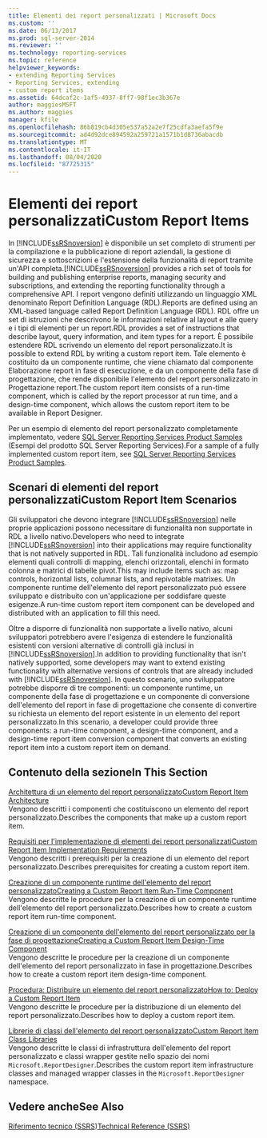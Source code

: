 ```yaml
---
title: Elementi dei report personalizzati | Microsoft Docs
ms.custom: ''
ms.date: 06/13/2017
ms.prod: sql-server-2014
ms.reviewer: ''
ms.technology: reporting-services
ms.topic: reference
helpviewer_keywords:
- extending Reporting Services
- Reporting Services, extending
- custom report items
ms.assetid: 64dcaf2c-1af5-4937-8ff7-98f1ec3b367e
author: maggiesMSFT
ms.author: maggies
manager: kfile
ms.openlocfilehash: 86b819cb4d305e537a52a2e7f25cdfa3aefa5f9e
ms.sourcegitcommit: ad4d92dce894592a259721a1571b1d8736abacdb
ms.translationtype: MT
ms.contentlocale: it-IT
ms.lasthandoff: 08/04/2020
ms.locfileid: "87725315"
---
```

# <a name="custom-report-items"></a><span data-ttu-id="9d25a-102">Elementi dei report personalizzati</span><span class="sxs-lookup"><span data-stu-id="9d25a-102">Custom Report Items</span></span>
  <span data-ttu-id="9d25a-103">In [!INCLUDE[ssRSnoversion](../../includes/ssrsnoversion-md.md)] è disponibile un set completo di strumenti per la compilazione e la pubblicazione di report aziendali, la gestione di sicurezza e sottoscrizioni e l'estensione della funzionalità di report tramite un'API completa.</span><span class="sxs-lookup"><span data-stu-id="9d25a-103">[!INCLUDE[ssRSnoversion](../../includes/ssrsnoversion-md.md)] provides a rich set of tools for building and publishing enterprise reports, managing security and subscriptions, and extending the reporting functionality through a comprehensive API.</span></span> <span data-ttu-id="9d25a-104">I report vengono definiti utilizzando un linguaggio XML denominato Report Definition Language (RDL).</span><span class="sxs-lookup"><span data-stu-id="9d25a-104">Reports are defined using an XML-based language called Report Definition Language (RDL).</span></span> <span data-ttu-id="9d25a-105">RDL offre un set di istruzioni che descrivono le informazioni relative al layout e alle query e i tipi di elementi per un report.</span><span class="sxs-lookup"><span data-stu-id="9d25a-105">RDL provides a set of instructions that describe layout, query information, and item types for a report.</span></span> <span data-ttu-id="9d25a-106">È possibile estendere RDL scrivendo un elemento del report personalizzato.</span><span class="sxs-lookup"><span data-stu-id="9d25a-106">It is possible to extend RDL by writing a custom report item.</span></span> <span data-ttu-id="9d25a-107">Tale elemento è costituito da un componente runtime, che viene chiamato dal componente Elaborazione report in fase di esecuzione, e da un componente della fase di progettazione, che rende disponibile l'elemento del report personalizzato in Progettazione report.</span><span class="sxs-lookup"><span data-stu-id="9d25a-107">The custom report item consists of a run-time component, which is called by the report processor at run time, and a design-time component, which allows the custom report item to be available in Report Designer.</span></span>  
  
 <span data-ttu-id="9d25a-108">Per un esempio di elemento del report personalizzato completamente implementato, vedere [SQL Server Reporting Services Product Samples](https://go.microsoft.com/fwlink/?LinkId=177889) (Esempi del prodotto SQL Server Reporting Services).</span><span class="sxs-lookup"><span data-stu-id="9d25a-108">For a sample of a fully implemented custom report item, see [SQL Server Reporting Services Product Samples](https://go.microsoft.com/fwlink/?LinkId=177889).</span></span>  
  
## <a name="custom-report-item-scenarios"></a><span data-ttu-id="9d25a-109">Scenari di elementi del report personalizzati</span><span class="sxs-lookup"><span data-stu-id="9d25a-109">Custom Report Item Scenarios</span></span>  
 <span data-ttu-id="9d25a-110">Gli sviluppatori che devono integrare [!INCLUDE[ssRSnoversion](../../includes/ssrsnoversion-md.md)] nelle proprie applicazioni possono necessitare di funzionalità non supportate in RDL a livello nativo.</span><span class="sxs-lookup"><span data-stu-id="9d25a-110">Developers who need to integrate [!INCLUDE[ssRSnoversion](../../includes/ssrsnoversion-md.md)] into their applications may require functionality that is not natively supported in RDL.</span></span> <span data-ttu-id="9d25a-111">Tali funzionalità includono ad esempio elementi quali controlli di mapping, elenchi orizzontali, elenchi in formato colonna e matrici di tabelle pivot.</span><span class="sxs-lookup"><span data-stu-id="9d25a-111">This may include items such as: map controls, horizontal lists, columnar lists, and repivotable matrixes.</span></span> <span data-ttu-id="9d25a-112">Un componente runtime dell'elemento del report personalizzato può essere sviluppato e distribuito con un'applicazione per soddisfare queste esigenze.</span><span class="sxs-lookup"><span data-stu-id="9d25a-112">A run-time custom report item component can be developed and distributed with an application to fill this need.</span></span>  
  
 <span data-ttu-id="9d25a-113">Oltre a disporre di funzionalità non supportate a livello nativo, alcuni sviluppatori potrebbero avere l'esigenza di estendere le funzionalità esistenti con versioni alternative di controlli già inclusi in [!INCLUDE[ssRSnoversion](../../includes/ssrsnoversion-md.md)].</span><span class="sxs-lookup"><span data-stu-id="9d25a-113">In addition to providing functionality that isn't natively supported, some developers may want to extend existing functionality with alternative versions of controls that are already included with [!INCLUDE[ssRSnoversion](../../includes/ssrsnoversion-md.md)].</span></span> <span data-ttu-id="9d25a-114">In questo scenario, uno sviluppatore potrebbe disporre di tre componenti: un componente runtime, un componente della fase di progettazione e un componente di conversione dell'elemento del report in fase di progettazione che consente di convertire su richiesta un elemento del report esistente in un elemento del report personalizzato.</span><span class="sxs-lookup"><span data-stu-id="9d25a-114">In this scenario, a developer could provide three components: a run-time component, a design-time component, and a design-time report item conversion component that converts an existing report item into a custom report item on demand.</span></span>  
  
## <a name="in-this-section"></a><span data-ttu-id="9d25a-115">Contenuto della sezione</span><span class="sxs-lookup"><span data-stu-id="9d25a-115">In This Section</span></span>  
 [<span data-ttu-id="9d25a-116">Architettura di un elemento del report personalizzato</span><span class="sxs-lookup"><span data-stu-id="9d25a-116">Custom Report Item Architecture</span></span>](custom-report-item-architecture.md)  
 <span data-ttu-id="9d25a-117">Vengono descritti i componenti che costituiscono un elemento del report personalizzato.</span><span class="sxs-lookup"><span data-stu-id="9d25a-117">Describes the components that make up a custom report item.</span></span>  
  
 [<span data-ttu-id="9d25a-118">Requisiti per l'implementazione di elementi dei report personalizzati</span><span class="sxs-lookup"><span data-stu-id="9d25a-118">Custom Report Item Implementation Requirements</span></span>](custom-report-item-implementation-requirements.md)  
 <span data-ttu-id="9d25a-119">Vengono descritti i prerequisiti per la creazione di un elemento del report personalizzato.</span><span class="sxs-lookup"><span data-stu-id="9d25a-119">Describes prerequisites for creating a custom report item.</span></span>  
  
 [<span data-ttu-id="9d25a-120">Creazione di un componente runtime dell'elemento del report personalizzato</span><span class="sxs-lookup"><span data-stu-id="9d25a-120">Creating a Custom Report Item Run-Time Component</span></span>](creating-a-custom-report-item-run-time-component.md)  
 <span data-ttu-id="9d25a-121">Vengono descritte le procedure per la creazione di un componente runtime dell'elemento del report personalizzato.</span><span class="sxs-lookup"><span data-stu-id="9d25a-121">Describes how to create a custom report item run-time component.</span></span>  
  
 [<span data-ttu-id="9d25a-122">Creazione di un componente dell'elemento del report personalizzato per la fase di progettazione</span><span class="sxs-lookup"><span data-stu-id="9d25a-122">Creating a Custom Report Item Design-Time Component</span></span>](creating-a-custom-report-item-design-time-component.md)  
 <span data-ttu-id="9d25a-123">Vengono descritte le procedure per la creazione di un componente dell'elemento del report personalizzato in fase in progettazione.</span><span class="sxs-lookup"><span data-stu-id="9d25a-123">Describes how to create a custom report item design-time component.</span></span>  
  
 [<span data-ttu-id="9d25a-124">Procedura: Distribuire un elemento del report personalizzato</span><span class="sxs-lookup"><span data-stu-id="9d25a-124">How to: Deploy a Custom Report Item</span></span>](how-to-deploy-a-custom-report-item.md)  
 <span data-ttu-id="9d25a-125">Vengono descritte le procedure per la distribuzione di un elemento del report personalizzato.</span><span class="sxs-lookup"><span data-stu-id="9d25a-125">Describes how to deploy a custom report item.</span></span>  
  
 [<span data-ttu-id="9d25a-126">Librerie di classi dell'elemento del report personalizzato</span><span class="sxs-lookup"><span data-stu-id="9d25a-126">Custom Report Item Class Libraries</span></span>](custom-report-item-class-libraries.md)  
 <span data-ttu-id="9d25a-127">Vengono descritte le classi di infrastruttura dell'elemento del report personalizzato e classi wrapper gestite nello spazio dei nomi `Microsoft.ReportDesigner`.</span><span class="sxs-lookup"><span data-stu-id="9d25a-127">Describes the custom report item infrastructure classes and managed wrapper classes in the `Microsoft.ReportDesigner` namespace.</span></span>  
  
## <a name="see-also"></a><span data-ttu-id="9d25a-128">Vedere anche</span><span class="sxs-lookup"><span data-stu-id="9d25a-128">See Also</span></span>  
 [<span data-ttu-id="9d25a-129">Riferimento tecnico &#40;SSRS&#41;</span><span class="sxs-lookup"><span data-stu-id="9d25a-129">Technical Reference &#40;SSRS&#41;</span></span>](../technical-reference-ssrs.md)  
  
  
